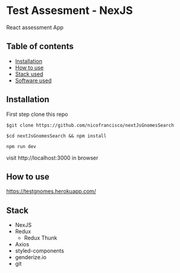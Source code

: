 # Test Assesment - NexJS

React assessment App

## Table of contents

- [Installation](#installation)
- [How to use](#how-to-use)
- [Stack used](#tech-stack)
- [Software used](#software-used)


## Installation

First step clone this repo
```
$git clone https://github.com/nicofrancisco/nextJsGnomesSearch
```

```
$cd nextJsGnomesSearch && npm install
```

```
npm run dev
```
visit http://localhost:3000 in browser

## How to use
https://testgnomes.herokuapp.com/

## Stack
- NexJS
- Redux
  - Redux Thunk
- Axios
- styled-components
- genderize.io
- git

